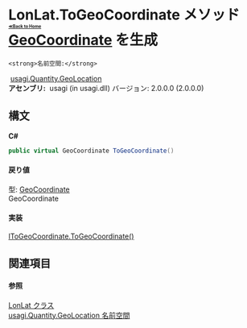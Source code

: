 # LonLat.ToGeoCoordinate メソッド <div style="font-size:30%"><a href="https://github.com/usagi/usagi.cs/blob/master/docs/Home.md">≪Back to Home</a></div><a href="http://msdn2.microsoft.com/ja-jp/library/ee425989" target="_blank">GeoCoordinate</a> を生成


    <strong>名前空間:</strong>
&nbsp;<a href="N_usagi_Quantity_GeoLocation.md">usagi.Quantity.GeoLocation</a><br /><strong>アセンブリ:</strong>
&nbsp;usagi (in usagi.dll) バージョン: 2.0.0.0 (2.0.0.0)

## 構文

**C#**<br />
``` C#
public virtual GeoCoordinate ToGeoCoordinate()
```


#### 戻り値
型: <a href="http://msdn2.microsoft.com/ja-jp/library/ee425989" target="_blank">GeoCoordinate</a><br />GeoCoordinate

#### 実装
<a href="M_usagi_Quantity_GeoLocation_IToGeoCoordinate_ToGeoCoordinate.md">IToGeoCoordinate.ToGeoCoordinate()</a><br />

## 関連項目


#### 参照
<a href="T_usagi_Quantity_GeoLocation_LonLat.md">LonLat クラス</a><br /><a href="N_usagi_Quantity_GeoLocation.md">usagi.Quantity.GeoLocation 名前空間</a><br />